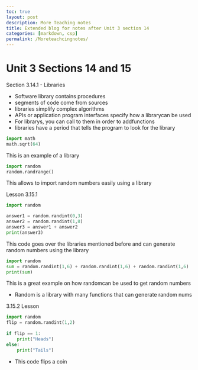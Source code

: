 ```yaml
---
toc: true
layout: post
description: More Teaching notes
title: Extended blog for notes after Unit 3 section 14
categories: [markdown, csp]
permalink: /Moreteachcingnotes/
---
```

# Unit 3 Sections 14 and 15

Section 3.14.1 - Libraries
- Software library contains procedures
- segments of code come from sources
- libraries simplify complex algorithms
- APIs or application program interfaces specify how a librarycan be used
- For librarys, you can call to them in order to addfunctions
- libraries have a period that tells the program to look for the library

```python
import math
math.sqrt(64)
```
This is an example of a library
```python
import random
random.randrange()
```
This allows to import random numbers easily using a library

Lesson 3.15.1
```python
import random

answer1 = random.randint(0,3)
answer2 = random.randint(1,8)
answer3 = answer1 + answer2
print(answer3)
```
This code goes over the libraries mentioned before and can generate random numbers using the library

```python
import random
sum = random.randint(1,6) + random.randint(1,6) + random.randint(1,6)
print(sum)
```
This is a great example on how randomcan be used to get random numbers 

- Random is a library with many functions that can generate random nums

3.15.2 Lesson

```python
import random
flip = random.randint(1,2)
 
if flip == 1:
    print("Heads")
else:
    print("Tails")
```
- This code flips a coin